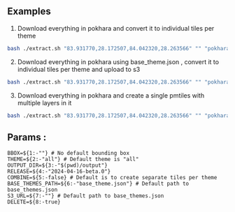 ## Examples 

1. Download everything in pokhara and convert it to individual tiles per theme
```bash
bash ./extract.sh "83.931770,28.172507,84.042320,28.263566" "" "pokhara"
```

2. Download everything in pokhara using base_theme.json , convert it to individual tiles per theme and upload to s3
```bash
bash ./extract.sh "83.931770,28.172507,84.042320,28.263566" "" "pokhara" "" false "base_theme.json" "s3://staging-raw-data-api/default/overture"
```

3. Download everything in pokhara and create a single pmtiles with multiple layers in it

```bash
bash ./extract.sh "83.931770,28.172507,84.042320,28.263566" "" "pokhara" "" true
```


## Params : 
```
BBOX=${1:-""} # No default bounding box
THEME=${2:-"all"} # Default theme is "all"
OUTPUT_DIR=${3:-"$(pwd)/output"}
RELEASE=${4:-"2024-04-16-beta.0"}
COMBINE=${5:-false} # Default is to create separate tiles per theme
BASE_THEMES_PATH=${6:-"base_theme.json"} # Default path to base_themes.json
S3_URL=${7:-""} # Default path to base_themes.json
DELETE=${8:-true} 
```